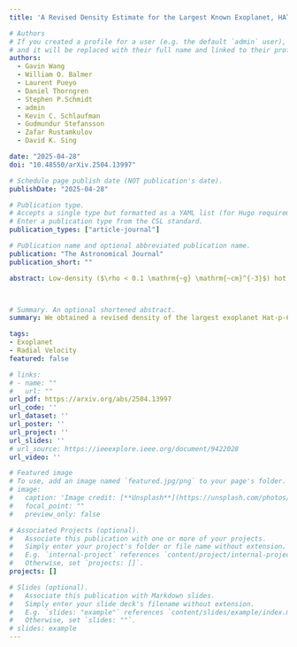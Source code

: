 ```yaml
---
title: 'A Revised Density Estimate for the Largest Known Exoplanet, HAT-P-67~b'

# Authors
# If you created a profile for a user (e.g. the default `admin` user), write the username (folder name) here
# and it will be replaced with their full name and linked to their profile.
authors:
  - Gavin Wang
  - William O. Balmer
  - Laurent Pueyo
  - Daniel Thorngren
  - Stephen P.Schmidt
  - admin
  - Kevin C. Schlaufman
  - Gudmundur Stefansson
  - Zafar Rustamkulov
  - David K. Sing

date: "2025-04-28"
doi: "10.48550/arXiv.2504.13997"

# Schedule page publish date (NOT publication's date).
publishDate: "2025-04-28"

# Publication type.
# Accepts a single type but formatted as a YAML list (for Hugo requirements).
# Enter a publication type from the CSL standard.
publication_types: ["article-journal"]

# Publication name and optional abbreviated publication name.
publication: "The Astronomical Journal"
publication_short: ""

abstract: Low-density ($\rho < 0.1 \mathrm{~g} \mathrm{~cm}^{-3}$) hot Saturns are expected to quickly ($<100$~Myr) lose their atmospheres due to stellar irradiation, explaining their rarity. HAT-P-67~b seems to be an exception, with $\rho < 0.09 \mathrm{~g} \mathrm{~cm}^{-3}$ and maintaining its atmosphere to well after 1 Gyr. We present a photometric and spectroscopic follow-up of HAT-P-67~b to determine how it avoided mass loss. HAT-P-67~b orbits a $V=10.1$ evolved F-type star in a $4.81$ day orbit. We present new radial velocity observations of the system from the NEID spectrograph on the WIYN 3.5m Telescope from a follow-up campaign robust to stellar activity. We characterize the activity using photometry and activity indicators, revealing a stellar rotation period ($5.40\pm0.09~\mathrm{d}$) near HAT-P-67~b's orbital period. We mitigate the stellar activity using a constrained quasi-periodic Gaussian process through a joint fit of archival ground-based photometry, TESS photometry, and our NEID observations, obtaining a planetary mass of $M_p = 0.45 \pm 0.15$~M\textsubscript{J}. Combined with a radius measurement of $R_p=2.140 \pm 0.025$~R\textsubscript{J}, this yields a density of $\rho_p = 0.061^{+0.020}_{-0.021} \mathrm{~g} \mathrm{~cm}^{-3}$, making HAT-P-67~b the second lowest-density hot giant known to date. We find the recent evolution of the host star caused mass loss for HAT-P-67~b to only recently occur. The planet will be tidally disrupted/engulfed in $\sim 150-500$~Myr, shortly after losing its atmosphere. With rapid atmospheric mass loss, a large, helium leading tail, and upcoming observations with the Hubble Space Telescope, HAT-P-67~b is an exceptional target for future studies, for which an updated mass measurement provides important context. 



# Summary. An optional shortened abstract.
summary: We obtained a revised density of the largest exoplanet Hat-p-67 b of 0.061^{+0.020}_{-0.021} g cm^{-3}. Turns out this planet is doomed!

tags:
- Exoplanet
- Radial Velocity
featured: false

# links:
# - name: ""
#   url: ""
url_pdf: https://arxiv.org/abs/2504.13997
url_code: ''
url_dataset: ''
url_poster: ''
url_project: ''
url_slides: ''
# url_source: https://ieeexplore.ieee.org/document/9422028
url_video: ''

# Featured image
# To use, add an image named `featured.jpg/png` to your page's folder. 
# image:
#   caption: 'Image credit: [**Unsplash**](https://unsplash.com/photos/jdD8gXaTZsc)'
#   focal_point: ""
#   preview_only: false

# Associated Projects (optional).
#   Associate this publication with one or more of your projects.
#   Simply enter your project's folder or file name without extension.
#   E.g. `internal-project` references `content/project/internal-project/index.md`.
#   Otherwise, set `projects: []`.
projects: []

# Slides (optional).
#   Associate this publication with Markdown slides.
#   Simply enter your slide deck's filename without extension.
#   E.g. `slides: "example"` references `content/slides/example/index.md`.
#   Otherwise, set `slides: ""`.
# slides: example
---
```


